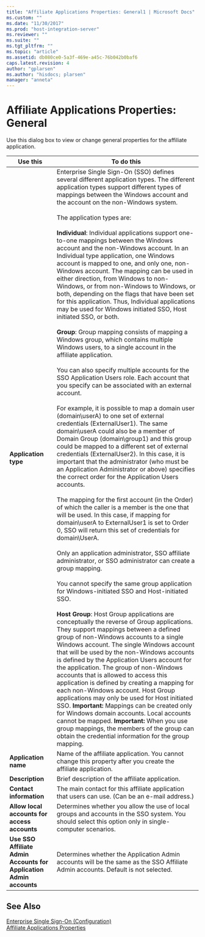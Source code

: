 ```yaml
---
title: "Affiliate Applications Properties: General1 | Microsoft Docs"
ms.custom: ""
ms.date: "11/30/2017"
ms.prod: "host-integration-server"
ms.reviewer: ""
ms.suite: ""
ms.tgt_pltfrm: ""
ms.topic: "article"
ms.assetid: db080ce0-5a3f-469e-a45c-76b042b0baf6
caps.latest.revision: 4
author: "gplarsen"
ms.author: "hisdocs; plarsen"
manager: "anneta"
---
```

# Affiliate Applications Properties: General
Use this dialog box to view or change general properties for the affiliate application.  
  
|Use this|To do this|  
|--------------|----------------|  
|**Application type**|Enterprise Single Sign-On (SSO) defines several different application types. The different application types support different types of mappings between the Windows account and the account on the non-Windows system.<br /><br /> The application types are:<br /><br /> **Individual**: Individual applications support one-to-one mappings between the Windows account and the non-Windows account. In an Individual type application, one Windows account is mapped to one, and only one, non-Windows account. The mapping can be used in either direction, from Windows to non-Windows, or from non-Windows to Windows, or both, depending on the flags that have been set for this application. Thus, Individual applications may be used for Windows initiated SSO, Host initiated SSO, or both.<br /><br /> **Group**: Group mapping consists of mapping a Windows group, which contains multiple Windows users, to a single account in the affiliate application.<br /><br /> You can also specify multiple accounts for the SSO Application Users role. Each account that you specify can be associated with an external account.<br /><br /> For example, it is possible to map a domain user (domain\userA) to one set of external credentials (ExternalUser1). The same domain\userA could also be a member of Domain Group (domain\group1) and this group could be mapped to a different set of external credentials (ExternalUser2). In this case, it is important that the administrator (who must be an Application Administrator or above) specifies the correct order for the Application Users accounts.<br /><br /> The mapping for the first account (in the Order) of which the caller is a member is the one that will be used. In this case, if mapping for domain\userA to ExternalUser1 is set to Order 0, SSO will return this set of credentials for domain\UserA.<br /><br /> Only an application administrator, SSO affiliate administrator, or SSO administrator can create a group mapping.<br /><br /> You cannot specify the same group application for Windows-initiated SSO and Host-initiated SSO.<br /><br /> **Host Group**: Host Group applications are conceptually the reverse of Group applications. They support mappings between a defined group of non-Windows accounts to a single Windows account. The single Windows account that will be used by the non-Windows accounts is defined by the Application Users account for the application. The group of non-Windows accounts that is allowed to access this application is defined by creating a mapping for each non-Windows account. Host Group applications may only be used for Host initiated SSO. **Important:**  Mappings can be created only for Windows domain accounts. Local accounts cannot be mapped. **Important:**  When you use group mappings, the members of the group can obtain the credential information for the group mapping.|  
|**Application name**|Name of the affiliate application. You cannot change this property after you create the affiliate application.|  
|**Description**|Brief description of the affiliate application.|  
|**Contact information**|The main contact for this affiliate application that users can use. (Can be an e-mail address.)|  
|**Allow local accounts for access accounts**|Determines whether you allow the use of local groups and accounts in the SSO system. You should select this option only in single-computer scenarios.|  
|**Use SSO Affiliate Admin Accounts for Application Admin accounts**|Determines whether the Application Admin accounts will be the same as the SSO Affiliate Admin accounts. Default is not selected.|  
  
## See Also  
 [Enterprise Single Sign-On (Configuration)](../core/enterprise-single-sign-on-configuration-1.md)   
 [Affiliate Applications Properties](../core/affiliate-applications-properties2.md)